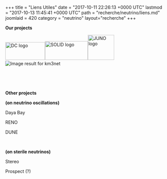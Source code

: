 +++
title = "Liens Utiles"
date = "2017-10-11 22:26:13 +0000 UTC"
lastmod = "2017-10-13 11:45:41 +0000 UTC"
path = "recherche/neutrino/liens.md"
joomlaid = 420
category = "neutrino"
layout="recherche"
+++
<p><a href="http://doublechooz.in2p3.fr/Status_and_News/status_and_news.php"></a></p>
<p><strong>Our projects</strong></p>
<p><a href="http://doublechooz.in2p3.fr/Status_and_News/status_and_news.php"><img src="images/Recherche/neutrino/DoubleChooz/DC_logo.png" alt="DC logo" width="125" height="56"/></a><img src="images/Recherche/neutrino/Solid/SOLID_logo.png" alt="SOLID logo" width="135" height="59"/><img src="images/Recherche/neutrino/JUNO/JUNO_logo.png" alt="JUNO logo" width="83" height="79"/>  <img src="https://encrypted-tbn0.gstatic.com/images?q=tbn:ANd9GcTDw_N5edL_S4LC49GkfzZfQRfagvssAFWNSEFWEjwviCxR7dXv7w" alt="Image result for km3net" name="jeAnFBgRVbPmVM:" data-src="https://encrypted-tbn0.gstatic.com/images?q=tbn:ANd9GcTDw_N5edL_S4LC49GkfzZfQRfagvssAFWNSEFWEjwviCxR7dXv7w" data-sz="f"/></p>
<p> </p>
<p> </p>
<p><strong>Other projects </strong></p>
<p><strong>(on neutrino oscillations)</strong></p>
<p>Daya Bay</p>
<p>RENO</p>
<p>DUNE</p>
<p> </p>
<p><strong>(on sterile neutrinos)</strong></p>
<p>Stereo</p>
<p>Prospect (?) </p>
<p> </p>